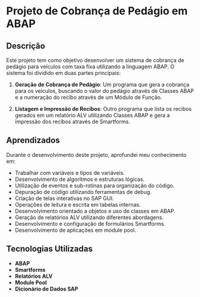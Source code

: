 # Projeto de Cobrança de Pedágio em ABAP

## Descrição
Este projeto tem como objetivo desenvolver um sistema de cobrança de pedágio para veículos com taxa fixa utilizando a linguagem ABAP. O sistema foi dividido em duas partes principais:

1. **Geração de Cobrança de Pedágio**: Um programa que gera a cobrança para os veículos, buscando o valor do pedágio através de Classes ABAP e a numeração do recibo através de um Módulo de Função.
  
2. **Listagem e Impressão de Recibos**: Outro programa que lista os recibos gerados em um relatório ALV utilizando Classes ABAP e gera a impressão dos recibos através de Smartforms.

## Aprendizados
Durante o desenvolvimento deste projeto, aprofundei meu conhecimento em:
- Trabalhar com variáveis e tipos de variáveis.
- Desenvolvimento de algoritmos e estruturas lógicas.
- Utilização de eventos e sub-rotinas para organização do código.
- Depuração de código utilizando ferramentas de debug.
- Criação de telas interativas no SAP GUI.
- Operações de leitura e escrita em tabelas internas.
- Desenvolvimento orientado a objetos e uso de classes em ABAP.
- Geração de relatórios ALV utilizando diferentes abordagens.
- Desenvolvimento e configuração de formulários Smartforms.
- Desenvolvimento de aplicações em module pool.

## Tecnologias Utilizadas
- **ABAP**
- **Smartforms**
- **Relatórios ALV**
- **Module Pool**
- **Dicionário de Dados SAP**


